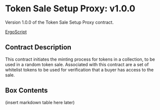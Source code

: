 # Token Sale Setup Proxy: v1.0.0

Version 1.0.0 of the Token Sale Setup Proxy contract.

[ErgoScript](location)

## Contract Description
This contract initiates the minting process for tokens in a collection, to be used in a random token sale. Associated with this contract are a set of whitelist tokens to be used for verification that a buyer has access to the sale.

## Box Contents
(insert markdown table here later)